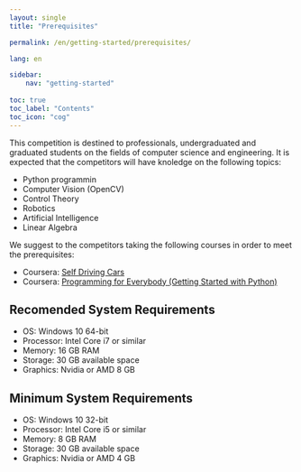 ```yaml
---
layout: single
title: "Prerequisites"

permalink: /en/getting-started/prerequisites/

lang: en

sidebar:
    nav: "getting-started"
    
toc: true
toc_label: "Contents"
toc_icon: "cog"
---
```


This competition is destined to professionals, undergraduated and graduated students on the fields of computer science and engineering. It is expected that the competitors will have knoledge on the following topics: 
 - Python programmin 
 - Computer Vision (OpenCV)
 - Control Theory
 - Robotics
 - Artificial Intelligence 
 - Linear Algebra 

 We suggest to the competitors taking the following courses in order to meet the prerequisites:
 - Coursera: [Self Driving Cars](https://www.coursera.org/specializations/self-driving-cars)
 - Coursera: [Programming for Everybody (Getting Started with Python)](https://www.coursera.org/learn/python)

 

## Recomended System Requirements
- OS: Windows 10 64-bit
- Processor: Intel Core i7 or similar
- Memory: 16 GB RAM
- Storage: 30 GB available space
- Graphics: Nvidia or AMD 8 GB

## Minimum System Requirements
- OS: Windows 10 32-bit
- Processor: Intel Core i5 or similar
- Memory: 8 GB RAM
- Storage: 30 GB available space
- Graphics: Nvidia or AMD 4 GB

